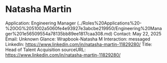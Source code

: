 # Natasha Martin

Application: Engineering Manager (../Roles%20Applications%20-%20OG%2051002a5060fe4e93927e3abcbe219950/Engineering%20Manager%201e56509554a78135bb89ee1817caa308.md)
Contact: May 22, 2025
Email: Unknown
Glance: Wrapbook-Natasha M
Interaction: messaged
LinkedIn: https://www.linkedin.com/in/natasha-martin-11829280/
Title: Head of Talent Acquisition
sourceURL: https://www.linkedin.com/in/natasha-martin-11829280/